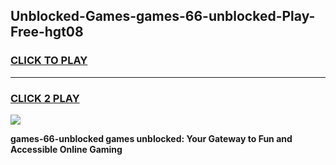 
## Unblocked-Games-games-66-unblocked-Play-Free-hgt08
<h3>
<a href="https://premium76.site?title=games-66-unblocked&ref=22A">CLICK TO PLAY</a></h3>
<hr>

<h3>
<a href="https://premium76.site?title=games-66-unblocked&ref=22A">CLICK 2 PLAY</a>
  
</h3>

<a href="https://premium76.site?title=games-66-unblocked&ref=22A"><img src="https://clearcache.store/games.png"></a>


**games-66-unblocked games unblocked: Your Gateway to Fun and Accessible Online Gaming**
